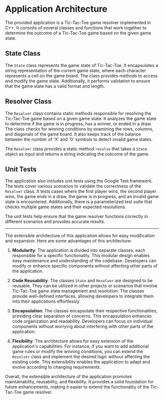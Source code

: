 # Application Architecture

The provided application is a Tic-Tac-Toe game resolver implemented in C++. It consists of several classes and functions that work together to determine the outcome of a Tic-Tac-Toe game based on the given game state.

## State Class

The `State` class represents the game state of Tic-Tac-Toe. It encapsulates a string representation of the current game state, where each character represents a cell on the game board. The class provides methods to access and modify the game state. Additionally, it performs validation to ensure that the game state has a valid format and length.

## Resolver Class

The `Resolver` class contains static methods responsible for resolving the Tic-Tac-Toe game based on a given game state. It analyzes the game state to determine if the game is in progress, has a winner, or ended in a draw. The class checks for winning conditions by examining the rows, columns, and diagonals of the game board. It also keeps track of the balance between the number of 'X' and '0' symbols to detect invalid game states.

The `Resolver` class provides a static method `resolve` that takes a `State` object as input and returns a string indicating the outcome of the game. 
## Unit Tests

The application also includes unit tests using the Google Test framework. The tests cover various scenarios to validate the correctness of the `Resolver` class. It tests cases where the first player wins, the second player wins, the game ends in a draw, the game is in progress, and an invalid game state is encountered. Additionally, there is a parameterized test suite that checks multiple game states and their expected resolutions.

The unit tests help ensure that the game resolver functions correctly in different scenarios and provides accurate results.

---

The extensible architecture of this application allows for easy modification and expansion. Here are some advantages of this architecture:

1. **Modularity**: The application is divided into separate classes, each responsible for a specific functionality. This modular design enables easy maintenance and understanding of the codebase. Developers can modify or enhance specific components without affecting other parts of the application.

2. **Code Reusability**: The classes `State` and `Resolver` are designed to be reusable. They can be utilized in other projects or scenarios that involve Tic-Tac-Toe game state management and resolution. The classes provide well-defined interfaces, allowing developers to integrate them into their applications effortlessly.

3. **Encapsulation**: The classes encapsulate their respective functionalities, providing clear separation of concerns. This encapsulation enhances code organization and readability. Developers can focus on individual components without worrying about interfering with other parts of the application.

4. **Flexibility**: The architecture allows for easy extension of the application's capabilities. For instance, if you want to add additional game rules or modify the winning conditions, you can extend the `Resolver` class and implement the desired logic without affecting the existing code. This extensibility enables the application to adapt and evolve according to changing requirements.

Overall, the extensible architecture of the application promotes maintainability, reusability, and flexibility. It provides a solid foundation for future enhancements, making it easier to extend the functionality of the Tic-Tac-Toe game resolver.
